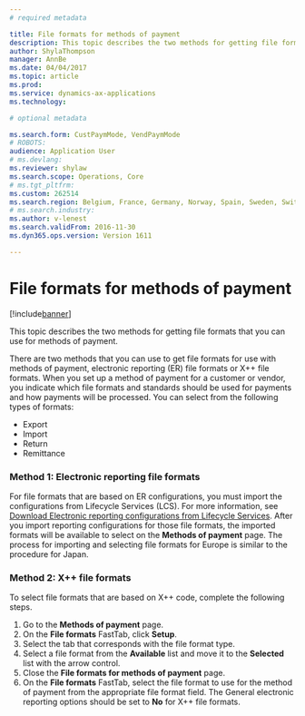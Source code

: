 ```yaml
---
# required metadata

title: File formats for methods of payment
description: This topic describes the two methods for getting file formats that you can use for methods of payment.
author: ShylaThompson
manager: AnnBe
ms.date: 04/04/2017
ms.topic: article
ms.prod: 
ms.service: dynamics-ax-applications
ms.technology: 

# optional metadata

ms.search.form: CustPaymMode, VendPaymMode
# ROBOTS: 
audience: Application User
# ms.devlang: 
ms.reviewer: shylaw
ms.search.scope: Operations, Core
# ms.tgt_pltfrm: 
ms.custom: 262514
ms.search.region: Belgium, France, Germany, Norway, Spain, Sweden, Switzerland
# ms.search.industry: 
ms.author: v-lenest
ms.search.validFrom: 2016-11-30
ms.dyn365.ops.version: Version 1611

---
```


# File formats for methods of payment

[!include[banner](../includes/banner.md)]


This topic describes the two methods for getting file formats that you can use for methods of payment.

There are two methods that you can use to get file formats for use with methods of payment, electronic reporting (ER) file formats or X++ file formats. When you set up a method of payment for a customer or vendor, you indicate which file formats and standards should be used for payments and how payments will be processed. You can select from the following types of formats:

-   Export
-   Import
-   Return
-   Remittance

### Method 1: Electronic reporting file formats

For file formats that are based on ER configurations, you must import the configurations from Lifecycle Services (LCS). For more information, see [Download Electronic reporting configurations from Lifecycle Services](/dynamics365/operations/dev-itpro/analytics/download-electronic-reporting-configuration-lcs). After you import reporting configurations for those file formats, the imported formats will be available to select on the **Methods of payment** page. The process for importing and selecting file formats for Europe is similar to the procedure for Japan. <!---For more details, see [Enable the JBA payment file format](https://ax.help.dynamics.com/en/wiki/enable-the-jba-payment-file-format/).-->

### Method 2: X++ file formats

To select file formats that are based on X++ code, complete the following steps.

1.  Go to the **Methods of payment** page.
2.  On the **File formats** FastTab, click **Setup**.
3.  Select the tab that corresponds with the file format type.
4.  Select a file format from the **Available** list and move it to the **Selected** list with the arrow control.
5.  Close the **File formats for methods of payment** page.
6.  On the **File formats** FastTab, select the file format to use for the method of payment from the appropriate file format field. The General electronic reporting options should be set to **No** for X++ file formats.




